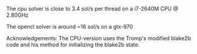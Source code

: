 The cpu solver is close to 3.4 sol/s per thread on a i7-2640M CPU @ 2.80GHz

The opencl solver is around ~16 sol/s on a gtx-970

Acknowledgements:
    The CPU-version uses the Tromp's modified blake2b code and his method for initializing the blake2b state.
